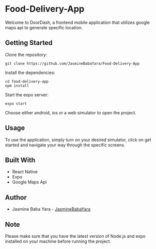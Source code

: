 # Food-Delivery-App
Welcome to DoorDash, a frontend mobile application that utilizes google maps api to generate specific location.

## Getting Started
Clone the repository:
~~~
git clone https://github.com/JasmineBabaYara/Food-Delivery-App
~~~
Install the dependencies:
~~~
cd food-delivery-app
npm install
~~~
Start the expo server:
~~~
expo start
~~~
Choose either android, ios or a web simulator to open the project.

## Usage
To use the application, simply turn on your desired simulator, click on get started and navigate your way through the specific screens. 

## Built With
- React Native 
- Expo 
- Google Maps Api  

## Author
- Jasmine Baba Yara - [JasmineBabaYara](https://github.com/JasmineBabaYara)

## Note
Please make sure that you have the latest version of Node.js and expo installed on your machine before running the project. 
